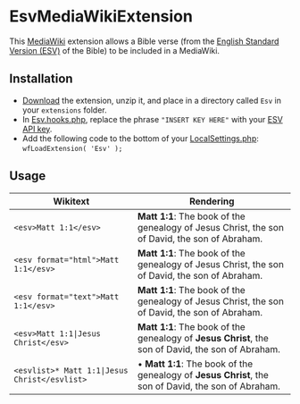 # EsvMediaWikiExtension

This [MediaWiki](https://www.mediawiki.org) extension allows a Bible verse (from the [English Standard Version (ESV)](https://www.esv.org) of the Bible) to be included in a MediaWiki.

## Installation

* [Download](https://github.com/kungfubonanza/EsvMediaWikiExtension/archive/master.zip) the extension, unzip it, and place in a directory called `Esv` in your `extensions` folder.
* In [Esv.hooks.php](https://github.com/kungfubonanza/EsvMediaWikiExtension/blob/master/Esv.hooks.php), replace the phrase `"INSERT KEY HERE"` with your [ESV API key](https://api.esv.org/docs/).
* Add the following code to the bottom of your [LocalSettings.php](https://www.mediawiki.org/wiki/Special:MyLanguage/Manual:LocalSettings.php): `wfLoadExtension( 'Esv' );`


## Usage

| Wikitext            | Rendering |
| --------------------| --------- |
| `<esv>Matt 1:1</esv>` | **Matt 1:1**: The book of the genealogy of Jesus Christ, the son of David, the son of Abraham.  |
| `<esv format="html">Matt 1:1</esv>` | **Matt 1:1**: The book of the genealogy of Jesus Christ, the son of David, the son of Abraham.  |
| `<esv format="text">Matt 1:1</esv>` | **Matt 1:1**: The book of the genealogy of Jesus Christ, the son of David, the son of Abraham.  |
| `<esv>Matt 1:1\|Jesus Christ</esv>` | **Matt 1:1**: The book of the genealogy of **Jesus Christ**, the son of David, the son of Abraham.  |
| `<esvlist>* Matt 1:1\|Jesus Christ</esvlist>` | &bull; **Matt 1:1**: The book of the genealogy of **Jesus Christ**, the son of David, the son of Abraham.
